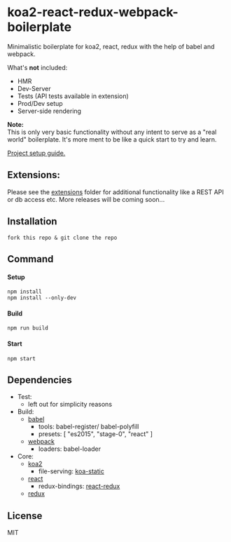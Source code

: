 # koa2-react-redux-webpack-boilerplate


Minimalistic boilerplate for koa2, react, redux with the help of babel and webpack.

What's __not__ included:
- HMR
- Dev-Server
- Tests (API tests available in extension)
- Prod/Dev setup
- Server-side rendering

__Note:__  
This is only very basic functionality without any intent to serve as a "real world" boilerplate.
It's more ment to be like a quick start to try and learn.

[Project setup guide.](./docs/project-setup.md)

## Extensions:
Please see the [extensions](extensions/) folder for additional functionality like a REST API or db access etc.
More releases will be coming soon...

## Installation

    fork this repo & git clone the repo

## Command

#### Setup

    npm install
    npm install --only-dev

#### Build

    npm run build

#### Start

    npm start

## Dependencies

- Test:
    + left out for simplicity reasons
- Build:  
    + [babel](http://babeljs.io/)
      + tools: babel-register/ babel-polyfill
      + presets: [ "es2015", "stage-0", "react" ]
    + [webpack](https://webpack.github.io/)
      + loaders: babel-loader
- Core:
    + [koa2](https://github.com/koajs/koa/)
      + file-serving: [koa-static](https://github.com/koajs/static)
    + [react](https://facebook.github.io/react/)
      + redux-bindings: [react-redux](https://github.com/reactjs/react-redux)
    + [redux](http://redux.js.org/)


## License

MIT
